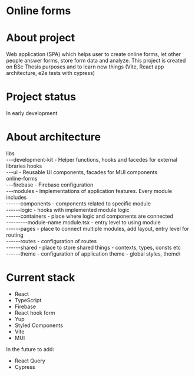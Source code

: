 # Online forms

# About project
Web application (SPA) which helps user to create online forms, let other people answer forms, store form data and analyze.
This project is created on BSc Thesis purposes and to learn new things (Vite, React app architecture, e2e tests with cypress)

# Project status
In early development

# About architecture
libs\
---development-kit - Helper functions, hooks and facedes for external libraries hooks\
---ui - Reusable UI components, facades for MUI components\
online-forms\
---firebase - Firebase configuration\
---modules - Implementations of application features. Every module includes\
------components - components related to specific module\
------logic - hooks with implemented module logic\
------containers - place where logic and components are connected\
---------module-name.module.tsx - entry level to using module\
------pages - place to connect multiple modules, add layout, entry level for routing\
------routes - configuration of routes\
------shared - place to store shared things - contexts, types, consts etc\
------theme - configuration of application theme - global styles, theme\
   
# Current stack
- React
- TypeScript
- Firebase
- React hook form
- Yup
- Styled Components
- Vite
- MUI

In the future to add:
- React Query
- Cypress
